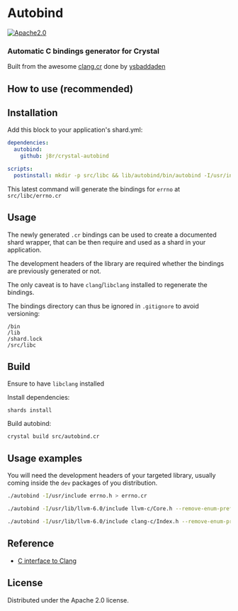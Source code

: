 # Autobind

[![Apache2.0](https://img.shields.io/badge/License-Apache2.0-blue.svg?style=flat-square)](https://en.wikipedia.org/wiki/Apache_License)

### Automatic C bindings generator for Crystal 

Built from the awesome [clang.cr](https://github.com/ysbaddaden/clang.cr) done by [ysbaddaden](https://github.com/ysbaddaden)

## How to use (recommended)

## Installation

Add this block to your application's shard.yml:

```yaml
dependencies:
  autobind:
    github: j8r/crystal-autobind

scripts:
  postinstall: mkdir -p src/libc && lib/autobind/bin/autobind -I/usr/include errno.h > src/libc/errno.cr
```

This latest command will generate the bindings for `errno` at `src/libc/errno.cr`

## Usage

The newly generated `.cr` bindings can be used to create a documented shard wrapper, that can be then require and used as a shard in your application.

The development headers of the library are required whether the bindings are previously generated or not.

The only caveat is to have `clang`/`libclang` installed to regenerate the bindings.

The bindings directory can thus be ignored in `.gitignore` to avoid versioning:

```
/bin
/lib
/shard.lock
/src/libc
```

## Build

Ensure to have `libclang` installed

Install dependencies:

`shards install`

Build autobind:

`crystal build src/autobind.cr`

## Usage examples

You will need the development headers of your targeted library, usually coming inside the `dev` packages of you distribution.

```sh
./autobind -I/usr/include errno.h > errno.cr

./autobind -I/usr/lib/llvm-6.0/include llvm-c/Core.h --remove-enum-prefix=LLVM --remove-enum-suffix > Core.cr

./autobind -I/usr/lib/llvm-6.0/include clang-c/Index.h --remove-enum-prefix > Index.cr
```

## Reference

- [C interface to Clang](http://clang.llvm.org/doxygen/group__CINDEX.html)

## License

Distributed under the Apache 2.0 license.
